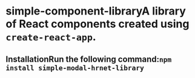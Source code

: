 # simple-component-libraryA library of React components created using `create-react-app`.

## InstallationRun the following command:`npm install simple-modal-hrnet-library`